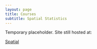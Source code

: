 ```yaml
---
layout: page
title: Courses
subtitle: Spatial Statistics
---
```


Temporary placeholder. Site still hosted at:

[Spatial](http://www4.ncsu.edu/~rdinter/Spatial/index.html)
